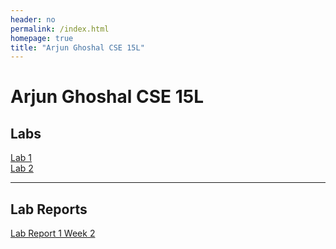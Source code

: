 ```yaml
---
header: no
permalink: /index.html
homepage: true
title: "Arjun Ghoshal CSE 15L"
---
```


# Arjun Ghoshal CSE 15L  

## Labs  

[Lab 1](pages/labs/lab-1/summary.html)  
[Lab 2](pages/labs/lab-2/summary.html)  

___  

## Lab Reports  
[Lab Report 1 Week 2](pages/lab-reports/lab-report-1-week-2.html)  